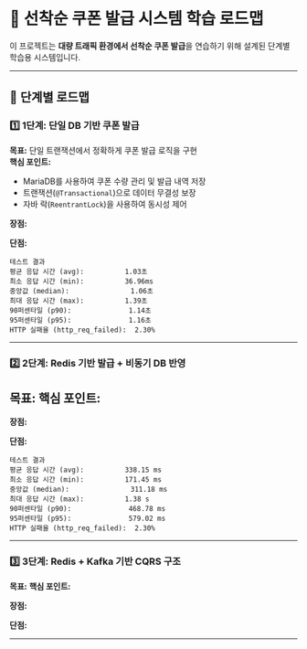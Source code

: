 # 🚀 선착순 쿠폰 발급 시스템 학습 로드맵

이 프로젝트는 **대량 트래픽 환경에서 선착순 쿠폰 발급**을 연습하기 위해 설계된 단계별 학습용 시스템입니다.

---

## 📌 단계별 로드맵

### 1️⃣ 1단계: 단일 DB 기반 쿠폰 발급
**목표:** 단일 트랜잭션에서 정확하게 쿠폰 발급 로직을 구현  
**핵심 포인트:**
- MariaDB를 사용하여 쿠폰 수량 관리 및 발급 내역 저장
- 트랜잭션(`@Transactional`)으로 데이터 무결성 보장
- 자바 락(`ReentrantLock`)을 사용하여 동시성 제어

**장점:**


**단점:**

```
테스트 결과
평균 응답 시간 (avg):          1.03초
최소 응답 시간 (min):          36.96ms
중앙값 (median):               1.06초
최대 응답 시간 (max):          1.39초
90퍼센타일 (p90):              1.14초
95퍼센타일 (p95):              1.16초
HTTP 실패율 (http_req_failed):  2.30%
```

---

### 2️⃣ 2단계: Redis 기반 발급 + 비동기 DB 반영
**목표:** 
**핵심 포인트:**
- 
**장점:**


**단점:**

```
테스트 결과
평균 응답 시간 (avg):          338.15 ms
최소 응답 시간 (min):          171.45 ms
중앙값 (median):               311.18 ms
최대 응답 시간 (max):          1.38 s
90퍼센타일 (p90):              468.78 ms
95퍼센타일 (p95):              579.02 ms
HTTP 실패율 (http_req_failed):  2.30%
```


---

### 3️⃣ 3단계: Redis + Kafka 기반 CQRS 구조
**목표:** 
**핵심 포인트:**


**장점:**


**단점:**


---



